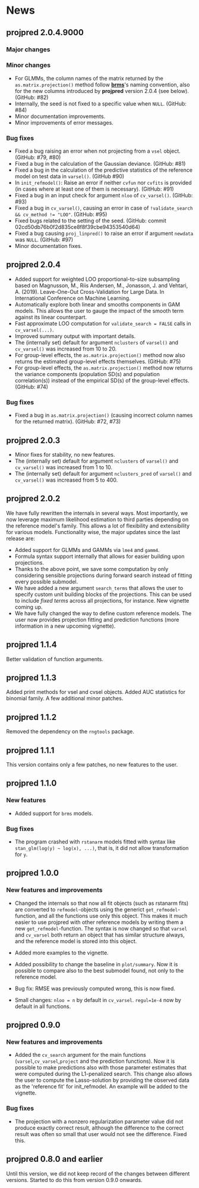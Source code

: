 

# News

## projpred 2.0.4.9000

### Major changes

### Minor changes

* For GLMMs, the column names of the matrix returned by the `as.matrix.projection()` method follow [**brms**](https://paul-buerkner.github.io/brms/)'s naming convention, also for the new columns introduced by **projpred** version 2.0.4 (see below). (GitHub: #82)
* Internally, the seed is not fixed to a specific value when `NULL`. (GitHub: #84)
* Minor documentation improvements.
* Minor improvements of error messages.

### Bug fixes

* Fixed a bug raising an error when not projecting from a `vsel` object. (GitHub: #79, #80)
* Fixed a bug in the calculation of the Gaussian deviance. (GitHub: #81)
* Fixed a bug in the calculation of the predictive statistics of the reference model on test data in `varsel()`. (GitHub #90)
* In `init_refmodel()`: Raise an error if neither `cvfun` nor `cvfits` is provided (in cases where at least one of them is necessary). (GitHub: #91)
* Fixed a bug in an input check for argument `nloo` of `cv_varsel()`. (GitHub: #93)
* Fixed a bug in `cv_varsel()`, causing an error in case of `!validate_search && cv_method != "LOO"`. (GitHub: #95)
* Fixed bugs related to the setting of the seed. (GitHub: commit 02cd50db76b0f2d835ce8f8f39cbe94353540d64)
* Fixed a bug causing `proj_linpred()` to raise an error if argument `newdata` was `NULL`. (GitHub: #97)
* Minor documentation fixes.

## projpred 2.0.4

* Added support for weighted LOO proportional-to-size subsampling based on Magnusson, M., Riis Andersen, M., Jonasson, J. and Vehtari, A. (2019). Leave-One-Out Cross-Validation for Large Data. In International Conference on Machine Learning.
* Automatically explore both linear and smooths components in GAM models. This allows the user to gauge the impact of the smooth term against its linear counterpart. 
* Fast approximate LOO computation for `validate_search = FALSE` calls in `cv_varsel(...)`.
* Improved summary output with important details.
* The (internally set) default for argument `nclusters` of `varsel()` and `cv_varsel()` was increased from 10 to 20.
* For group-level effects, the `as.matrix.projection()` method now also returns the estimated group-level effects themselves. (GitHub: #75)
* For group-level effects, the `as.matrix.projection()` method now returns the variance components (population SD(s) and population correlation(s)) instead of the empirical SD(s) of the group-level effects. (GitHub: #74)

### Bug fixes

* Fixed a bug in `as.matrix.projection()` (causing incorrect column names for the returned matrix). (GitHub: #72, #73)

## projpred 2.0.3

* Minor fixes for stability, no new features.
* The (internally set) default for argument `nclusters` of `varsel()` and `cv_varsel()` was increased from 1 to 10.
* The (internally set) default for argument `nclusters_pred` of `varsel()` and `cv_varsel()` was increased from 5 to 400.

## projpred 2.0.2

We have fully rewritten the internals in several ways. Most importantly, we now leverage maximum likelihood estimation to third parties depending on the reference model's family. This allows a lot of flexibility and extensibility for various models. Functionality wise, the major updates since the last release are:

* Added support for GLMMs and GAMMs via ```lme4``` and ```gamm4```.
* Formula syntax support internally that allows for easier building upon projections.
* Thanks to the above point, we save some computation by only considering sensible projections during forward search instead of fitting every possible submodel.
* We have added a new argument ```search_terms``` that allows the user to specify custom unit building blocks of the projections. This can be used to include _fixed terms_ across all projections, for instance. New vignette coming up.
* We have fully changed the way to define custom reference models. The user now provides projection fitting and prediction functions (more information in a new upcoming vignette).

## projpred 1.1.4

Better validation of function arguments.

## projpred 1.1.3

Added print methods for vsel and cvsel objects. Added AUC statistics for binomial family. A few additional minor patches.

## projpred 1.1.2

Removed the dependency on the ```rngtools``` package.

## projpred 1.1.1

This version contains only a few patches, no new features to the user.

## projpred 1.1.0

### New features 

* Added support for ```brms``` models. 

### Bug fixes
* The program crashed with ```rstanarm``` models fitted with syntax like ```stan_glm(log(y) ~ log(x), ...)```, that is, it did not allow transformation for ```y```.


## projpred 1.0.0

### New features and improvements ###

* Changed the internals so that now all fit objects (such as rstanarm fits) are converted to ```refmodel```-objects using the generict ```get_refmodel```-function, and all the functions use only this object. This makes it much easier to use projpred with other reference models by writing them a new ```get_refmodel```-function. The syntax is now changed so that  ```varsel``` and ```cv_varsel``` both return an object that has similar structure always, and the reference model is stored into this object.

* Added more examples to the vignette.

* Added possibility to change the baseline in ```plot/summary```. Now it is possible to compare also to the best submodel found, not only to the reference model.

* Bug fix: RMSE was previously computed wrong, this is now fixed.

* Small changes: ```nloo = n``` by default in ```cv_varsel```. ```regul=1e-4``` now by default in all functions.


## projpred 0.9.0

### New features and improvements

* Added the ```cv_search``` argument for the main functions (```varsel```,```cv_varsel```,```project``` and the prediction functions). Now it is possible to make predictions also with those parameter estimates that were computed during the L1-penalized search. This change also allows the user to compute the Lasso-solution by providing the observed data as the 'reference fit' for init_refmodel. An example will be added to the vignette.

### Bug fixes

* The projection with a nonzero regularization parameter value did not produce exactly correct result, although the difference to the correct result was often so small that user would not see the difference. Fixed this.


## projpred 0.8.0 and earlier

Until this version, we did not keep record of the changes between different versions. Started to do this from version 0.9.0 onwards.
